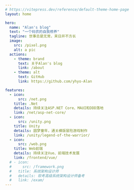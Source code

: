 ```yaml
---
# https://vitepress.dev/reference/default-theme-home-page
layout: home

hero:
  name: "Alan's blog"
  text: "一个码农的自我修养"
  tagline: 世事总是无常，来日并不方长
  image:
    src: /pixel.png
    alt: a pic
  actions:
    - theme: brand
      text: 关于Alan's blog
      link: /about
    - theme: alt
      text: GitHub
      link: https://github.com/yhyo-Alan

features:
  - icon: 
      src: /net.png
    title: .Net
    details: 持续关注ASP.NET Core、MAUI和DDD落地
    link: /net/asp-net-core/
  - icon: 
      src: /unity.png
    title: Unity
    details: 圆梦童年，通关横版冒险游戏制作
    link: /unity/legend-of-the-warrior/
  - icon: 
      src: /web.png
    title: Web前端
    details: 持续关注Vue、前端技术发展
    link: /frontend/vue/
  # - icon: 
  #     src: /framework.png
  #   title: 系统架构设计师
  #   details: 软考高级系统架构设计师备考
  #   link: /exam/
---
```


